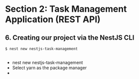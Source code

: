 # Section 2: Task Management Application (REST API)
## 6. Creating our project via the NestJS CLI

```bash
$ nest new nestjs-task-management
```
```
```

- nest new nestjs-task-management
- Select yarn as the package manager
- 

